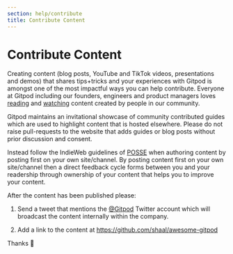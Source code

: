 ```yaml
---
section: help/contribute
title: Contribute Content
---
```


<script context="module">
  export const prerender = true;
</script>

# Contribute Content

Creating content (blog posts, YouTube and TikTok videos, presentations and demos) that shares tips+tricks and your experiences with Gitpod is amongst one of the most impactful ways you can help contribute. Everyone at Gitpod including our founders, engineers and product managers loves [reading](https://ghuntley.com/anywhere/) and [watching](https://www.youtube.com/watch?v=XLOwNev0TM0&t=18s) content created by people in our community.

Gitpod maintains an invitational showcase of community contributed guides which are used to highlight content that is hosted elsewhere. Please do not raise pull-requests to the website that adds guides or blog posts without prior discussion and consent.

Instead follow the IndieWeb guidelines of [POSSE](https://indieweb.org/POSSE) when authoring content by posting first on your own site/channel. By posting content first on your own site/channel then a direct feedback cycle forms between you and your readership through ownership of your content that helps you to improve your content.

After the content has been published please:

1. Send a tweet that mentions the [@Gitpod](http://twitter.com/gitpod) Twitter account which will broadcast the content internally within the company.

1. Add a link to the content at https://github.com/shaal/awesome-gitpod

Thanks 🧡
